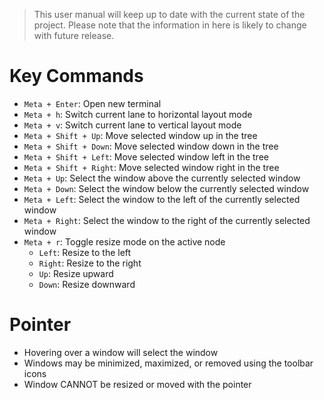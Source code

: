 > This user manual will keep up to date with the current state of the project.
> Please note that the information in here is likely to change with future release.

# Key Commands
- `Meta + Enter`: Open new terminal
- `Meta + h`: Switch current lane to horizontal layout mode
- `Meta + v`: Switch current lane to vertical layout mode
- `Meta + Shift + Up`: Move selected window up in the tree
- `Meta + Shift + Down`: Move selected window down in the tree
- `Meta + Shift + Left`: Move selected window left in the tree
- `Meta + Shift + Right`: Move selected window right in the tree
- `Meta + Up`: Select the window above the currently selected window
- `Meta + Down`: Select the window below the currently selected window
- `Meta + Left`: Select the window to the left of the currently selected window
- `Meta + Right`: Select the window to the right of the currently selected window
- `Meta + r`: Toggle resize mode on the active node
  - `Left`: Resize to the left
  - `Right`: Resize to the right
  - `Up`: Resize upward
  - `Down`: Resize downward

# Pointer
- Hovering over a window will select the window
- Windows may be minimized, maximized, or removed using the toolbar icons
- Window CANNOT be resized or moved with the pointer